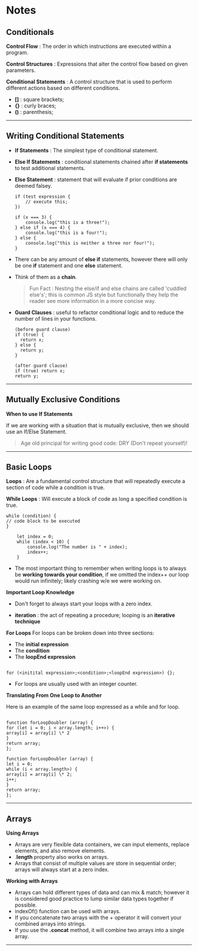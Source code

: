 # **Notes**

## **Conditionals**

**Control Flow** : The order in which instructions are executed within a program.

**Control Structures** : Expressions that alter the control flow based on given parameters.

**Conditional Statements** : A control structure that is used to perform different actions based on different conditions.

- **[]** : square brackets;
- **{}** : curly braces;
- **()** : parenthesis;

---

## **Writing Conditional Statements**

- **If Statements** : The simplest type of conditional statement.
- **Else If Statements** : conditional statements chained after **if statements** to test additional statements.
- **Else Statement** : statement that will evaluate if prior conditions are deemed falsey.

  ```
  if (test expression {
      // execute this;
  })

  if (x === 3) {
      console.log("this is a three!");
  } else if (x === 4) {
      console.log("this is a four!");
  } else {
      console.log("this is neither a three nor four!");
  }
  ```

- There can be any amount of **else if** statements, however there will only be one **if** statement and one **else** statement.
- Think of them as a **chain**.
  > Fun Fact : Nesting the else/if and else chains are called 'cuddled else's'; this is common JS style but functionally they help the reader see more information in a more concise way.

* **Guard Clauses** : useful to refactor conditional logic and to reduce the number of lines in your functions.

  ```
  (before guard clause)
  if (true) {
    return x;
  } else {
    return y;
  }

  (after guard clause)
  if (true) return x;
  return y;
  ```

---

## **Mutually Exclusive Conditions**

**When to use If Statements**

If we are working with a situation that is mutually exclusive, then we should use an If/Else Statement.

> Age old principal for writing good code: DRY (Don't repeat yourself)!

---

## **Basic Loops**

**Loops** : Are a fundamental control structure that will repeatedly execute a section of code while a condition is true.

**While Loops** : Will execute a block of code as long a specified condition is true.

```
while (condition) {
// code block to be executed
}

    let index = 0;
    while (index < 10) {
        console.log("The number is " + index);
        index++;
    }
```

- The most important thing to remember when writing loops is to always be **working towards your condition**, if we omitted the index++ our loop would run infinitely; likely crashing w/e we were working on.

**Important Loop Knowledge**

- Don't forget to always start your loops with a zero index.

- **iteration** : the act of repeating a procedure; looping is an **iterative technique**

**For Loops**
For loops can be broken down into three sections:

- The **initial expression**
- The **condition**
- The **loopEnd expression**

```

for (<initital expression>;<condition>;<loopEnd expression>) {};

```

- For loops are usually used with an integer counter.

**Translating From One Loop to Another**

Here is an example of the same loop expressed as a while and for loop.

```

function forLoopDoubler (array) {
for (let i = 0; i < array.length; i++>) {
array[i] = array[i] \* 2
}
return array;
};

function forLoopDoubler (array) {
let i = 0;
while (i < array.length>) {
array[i] = array[i] \* 2;
i++;
}
return array;
};

```

---

## **Arrays**

**Using Arrays**

- Arrays are very flexible data containers, we can input elements, replace elements, and also remove elements.
- .**length** property also works on arrays.
- Arrays that consist of multiple values are store in sequential order; arrays will always start at a zero index.

**Working with Arrays**

- Arrays can hold different types of data and can mix & match; however it is considered good practice to lump similar data types together if possible.
- indexOf() function can be used with arrays.
- If you concatenate two arrays with the + operator it will convert your combined arrays into strings.
- If you use the **.concat** method, it will combine two arrays into a single array.

---
